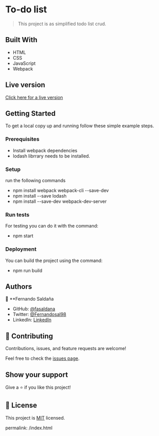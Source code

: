# To-do list

> This project is as simplified todo list crud.

## Built With

- HTML
- CSS
- JavaScript
- Webpack

## Live version
[Click here for a live version](https://fasaldana.github.io/todo_list/)

## Getting Started

To get a local copy up and running follow these simple example steps.

### Prerequisites

- Install webpack dependencies
- lodash librrary needs to be installed.

### Setup

run the following commands

- npm install webpack webpack-cli --save-dev
- npm install --save lodash
- npm install --save-dev webpack-dev-server

### Run tests

For testing you can do it with the command:

- npm start

### Deployment

You can build the project using the command:

- npm run build

## Authors

👤 \*\*Fernando Saldaña

- GitHub: [@fasaldana](https://github.com/fasaldana)
- Twitter: [@Fernandosal98](https://twitter.com/Fernandosal98)
- LinkedIn: [LinkedIn](https://www.linkedin.com/in/fernando-saldana-8bbb89228/)

## 🤝 Contributing

Contributions, issues, and feature requests are welcome!

Feel free to check the [issues page](../../issues/).

## Show your support

Give a ⭐️ if you like this project!

## 📝 License

This project is [MIT](./MIT.md) licensed.

permalink: /index.html
